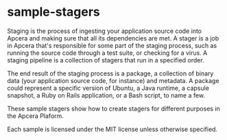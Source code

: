 # sample-stagers

Staging is the process of ingesting your application source code into Apcera and making sure that all its dependencies are met. A stager is a job in Apcera that's responsible for some part of the staging process, such as running the source code through a test suite, or checking for a virus. A staging pipeline is a collection of stagers that run in a specified order.

The end result of the staging process is a package, a collection of binary data (your application source code, for instance) and metadata. A package could represent a specific version of Ubuntu, a Java runtime, a capsule snapshot, a Ruby on Rails application, or a Bash script, to name a few.

These sample stagers show how to create stagers for different purposes in the Apcera Plaform.

Each sample is licensed under the MIT license unless otherwise specified.
